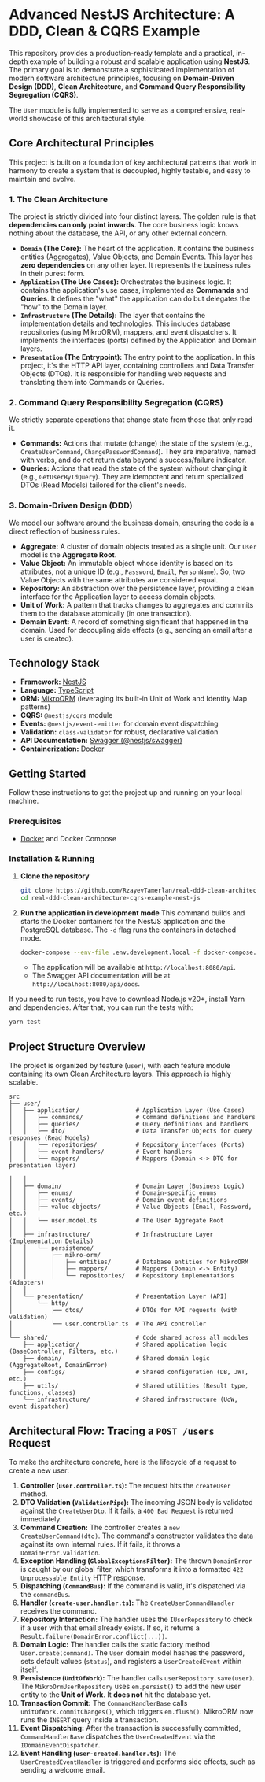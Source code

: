# Advanced NestJS Architecture: A DDD, Clean & CQRS Example

This repository provides a production-ready template and a practical, in-depth example of building a robust and scalable application using **NestJS**. The primary goal is to demonstrate a sophisticated implementation of modern software architecture principles, focusing on **Domain-Driven Design (DDD)**, **Clean Architecture**, and **Command Query Responsibility Segregation (CQRS)**.

The `User` module is fully implemented to serve as a comprehensive, real-world showcase of this architectural style.

## Core Architectural Principles

This project is built on a foundation of key architectural patterns that work in harmony to create a system that is decoupled, highly testable, and easy to maintain and evolve.

### 1. The Clean Architecture

The project is strictly divided into four distinct layers. The golden rule is that **dependencies can only point inwards**. The core business logic knows nothing about the database, the API, or any other external concern.

-   **`Domain` (The Core):** The heart of the application. It contains the business entities (Aggregates), Value Objects, and Domain Events. This layer has **zero dependencies** on any other layer. It represents the business rules in their purest form.
-   **`Application` (The Use Cases):** Orchestrates the business logic. It contains the application's use cases, implemented as **Commands** and **Queries**. It defines the "what" the application can do but delegates the "how" to the Domain layer.
-   **`Infrastructure` (The Details):** The layer that contains the implementation details and technologies. This includes database repositories (using MikroORM), mappers, and event dispatchers. It implements the interfaces (ports) defined by the Application and Domain layers.
-   **`Presentation` (The Entrypoint):** The entry point to the application. In this project, it's the HTTP API layer, containing controllers and Data Transfer Objects (DTOs). It is responsible for handling web requests and translating them into Commands or Queries.

### 2. Command Query Responsibility Segregation (CQRS)

We strictly separate operations that change state from those that only read it.

-   **Commands:** Actions that mutate (change) the state of the system (e.g., `CreateUserCommand`, `ChangePasswordCommand`). They are imperative, named with verbs, and do not return data beyond a success/failure indicator.
-   **Queries:** Actions that read the state of the system without changing it (e.g., `GetUserByIdQuery`). They are idempotent and return specialized DTOs (Read Models) tailored for the client's needs.

### 3. Domain-Driven Design (DDD)

We model our software around the business domain, ensuring the code is a direct reflection of business rules.
-   **Aggregate:** A cluster of domain objects treated as a single unit. Our `User` model is the **Aggregate Root**.
-   **Value Object:** An immutable object whose identity is based on its attributes, not a unique ID (e.g., `Password`, `Email`, `PersonName`). So, two Value Objects with the same attributes are considered equal.
-   **Repository:** An abstraction over the persistence layer, providing a clean interface for the Application layer to access domain objects.
-   **Unit of Work:** A pattern that tracks changes to aggregates and commits them to the database atomically (in one transaction).
-   **Domain Event:** A record of something significant that happened in the domain. Used for decoupling side effects (e.g., sending an email after a user is created).

## Technology Stack

-   **Framework:** [NestJS](https://nestjs.com/)
-   **Language:** [TypeScript](https://www.typescriptlang.org/)
-   **ORM:** [MikroORM](https://mikro-orm.io/) (leveraging its built-in Unit of Work and Identity Map patterns)
-   **CQRS:** `@nestjs/cqrs` module
-   **Events:** `@nestjs/event-emitter` for domain event dispatching
-   **Validation:** `class-validator` for robust, declarative validation
-   **API Documentation:** [Swagger (@nestjs/swagger)](https://docs.nestjs.com/openapi/introduction)
-   **Containerization:** [Docker](https://www.docker.com/)

## Getting Started

Follow these instructions to get the project up and running on your local machine.

### Prerequisites
-   [Docker](https://www.docker.com/) and Docker Compose

### Installation & Running

1.  **Clone the repository**
    ```bash
    git clone https://github.com/RzayevTamerlan/real-ddd-clean-architecture-cqrs-example-nest-js
    cd real-ddd-clean-architecture-cqrs-example-nest-js
    ```

2.  **Run the application in development mode**
    This command builds and starts the Docker containers for the NestJS application and the PostgreSQL database. The `-d` flag runs the containers in detached mode.
    ```bash
    docker-compose --env-file .env.development.local -f docker-compose.dev.local.yml up --build -d
    ```
    -   The application will be available at `http://localhost:8080/api`.
    -   The Swagger API documentation will be at `http://localhost:8080/api/docs`.

If you need to run tests, you have to download Node.js v20+, install Yarn and dependencies. After that, you can run the tests with:
```bash
yarn test
```

## Project Structure Overview

The project is organized by feature (`user`), with each feature module containing its own Clean Architecture layers. This approach is highly scalable.

```
src
├── user/
│   ├── application/                # Application Layer (Use Cases)
│   │   ├── commands/               # Command definitions and handlers
│   │   ├── queries/                # Query definitions and handlers
│   │   ├── dto/                    # Data Transfer Objects for query responses (Read Models)
│   │   └── repositories/           # Repository interfaces (Ports)
│   │   └── event-handlers/         # Event handlers
│   │   └── mappers/                # Mappers (Domain <-> DTO for presentation layer)

│   │
│   ├── domain/                     # Domain Layer (Business Logic)
│   │   ├── enums/                  # Domain-specific enums
│   │   ├── events/                 # Domain event definitions
│   │   ├── value-objects/          # Value Objects (Email, Password, etc.)
│   │   └── user.model.ts           # The User Aggregate Root
│   │
│   ├── infrastructure/             # Infrastructure Layer (Implementation Details)
│   │   └── persistence/
│   │       ├── mikro-orm/
│   │       │   ├── entities/       # Database entities for MikroORM
│   │       │   ├── mappers/        # Mappers (Domain <-> Entity)
│   │       │   └── repositories/   # Repository implementations (Adapters)
│   │
│   └── presentation/               # Presentation Layer (API)
│       └── http/
│           ├── dtos/               # DTOs for API requests (with validation)
│           └── user.controller.ts  # The API controller
│
└── shared/                         # Code shared across all modules
    ├── application/                # Shared application logic (BaseController, Filters, etc.)
    ├── domain/                     # Shared domain logic (AggregateRoot, DomainError)
    ├── configs/                    # Shared configuration (DB, JWT, etc.)
    ├── utils/                      # Shared utilities (Result type, functions, classes)
    └── infrastructure/             # Shared infrastructure (UoW, event dispatcher)
```

## Architectural Flow: Tracing a `POST /users` Request

To make the architecture concrete, here is the lifecycle of a request to create a new user:

1.  **Controller (`user.controller.ts`):** The request hits the `createUser` method.
2.  **DTO Validation (`ValidationPipe`):** The incoming JSON body is validated against the `CreateUserDto`. If it fails, a `400 Bad Request` is returned immediately.
3.  **Command Creation:** The controller creates a `new CreateUserCommand(dto)`. The command's constructor validates the data against its own internal rules. If it fails, it throws a `DomainError.validation`.
4.  **Exception Handling (`GlobalExceptionsFilter`):** The thrown `DomainError` is caught by our global filter, which transforms it into a formatted `422 Unprocessable Entity` HTTP response.
5.  **Dispatching (`CommandBus`):** If the command is valid, it's dispatched via the `commandBus`.
6.  **Handler (`create-user.handler.ts`):** The `CreateUserCommandHandler` receives the command.
7.  **Repository Interaction:** The handler uses the `IUserRepository` to check if a user with that email already exists. If so, it returns a `Result.failure(DomainError.conflict(...))`.
8.  **Domain Logic:** The handler calls the static factory method `User.create(command)`. The `User` domain model hashes the password, sets default values (`status`), and registers a `UserCreatedEvent` within itself.
9.  **Persistence (`UnitOfWork`):** The handler calls `userRepository.save(user)`. The `MikroOrmUserRepository` uses `em.persist()` to add the new user entity to the **Unit of Work**. It **does not** hit the database yet.
10. **Transaction Commit:** The `CommandHandlerBase` calls `unitOfWork.commitChanges()`, which triggers `em.flush()`. MikroORM now runs the `INSERT` query inside a transaction.
11. **Event Dispatching:** After the transaction is successfully committed, `CommandHandlerBase` dispatches the `UserCreatedEvent` via the `IDomainEventDispatcher`.
12. **Event Handling (`user-created.handler.ts`):** The `UserCreatedEventHandler` is triggered and performs side effects, such as sending a welcome email.